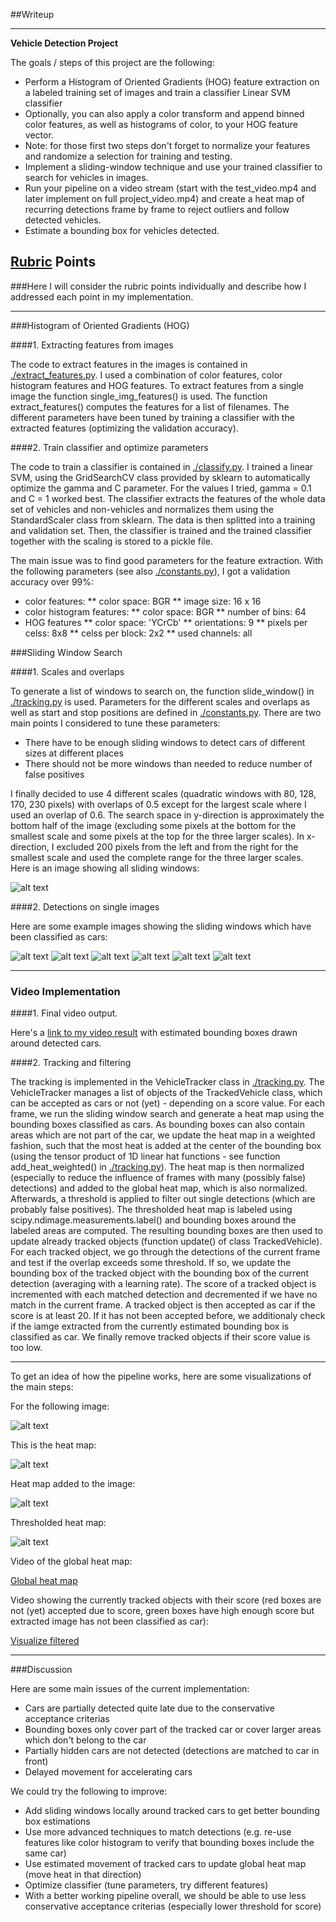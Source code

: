 ##Writeup

---

**Vehicle Detection Project**

The goals / steps of this project are the following:

* Perform a Histogram of Oriented Gradients (HOG) feature extraction on a labeled training set of images and train a classifier Linear SVM classifier
* Optionally, you can also apply a color transform and append binned color features, as well as histograms of color, to your HOG feature vector. 
* Note: for those first two steps don't forget to normalize your features and randomize a selection for training and testing.
* Implement a sliding-window technique and use your trained classifier to search for vehicles in images.
* Run your pipeline on a video stream (start with the test_video.mp4 and later implement on full project_video.mp4) and create a heat map of recurring detections frame by frame to reject outliers and follow detected vehicles.
* Estimate a bounding box for vehicles detected.

[//]: # (Image References)
[img_sliding_windows]: ./output_images/sliding_windows.jpg
[img_detections_1]: ./output_images/test1_detected_cars.jpg
[img_detections_2]: ./output_images/test2_detected_cars.jpg
[img_detections_3]: ./output_images/test3_detected_cars.jpg
[img_detections_4]: ./output_images/test4_detected_cars.jpg
[img_detections_5]: ./output_images/test5_detected_cars.jpg
[img_detections_6]: ./output_images/test6_detected_cars.jpg
[test5]: ./test_images/test5.jpg
[test5_heat]: ./output_images/test5_heatmap.jpg
[test5_thresh_heat]: ./output_images/test5_threshold_heatmap.jpg
[test5_heat_add]: ./output_images/test5_heatmap_added.jpg
[final_video]: ./project_video_annotated.mp4

## [Rubric](https://review.udacity.com/#!/rubrics/513/view) Points
###Here I will consider the rubric points individually and describe how I addressed each point in my implementation.  

---

###Histogram of Oriented Gradients (HOG)

####1. Extracting features from images

The code to extract features in the images is contained in [./extract_features.py](extract_features.py). I used a combination of color features, color histogram features and HOG features.
To extract features from a single image the function single_img_features() is used. The function extract_features() computes the features for a list of filenames. 
The different parameters have been tuned by training a classifier with the extracted features (optimizing the validation accuracy).


####2. Train classifier and optimize parameters

The code to train a classifier is contained in [./classify.py](classify.py). I trained a linear SVM, using the GridSearchCV class provided by sklearn to automatically optimize the gamma and C parameter.
For the values I tried, gamma = 0.1 and C = 1 worked best. 
The classifier extracts the features of the whole data set of vehicles and non-vehicles and normalizes them using the StandardScaler class from sklearn. The data is then splitted into a training and validation set.
Then, the classifier is trained and the trained classifier together with the scaling is stored to a pickle file. 

The main issue was to find good parameters for the feature extraction. With the following parameters (see also [./constants.py](constants.py)), I got a validation accuracy over 99%:

* color features:
** color space: BGR
** image size: 16 x 16
* color histogram features:
** color space: BGR
** number of bins: 64
* HOG features
** color space: 'YCrCb'
** orientations: 9
** pixels per celss: 8x8
** celss per block: 2x2
** used channels: all


###Sliding Window Search

####1. Scales and overlaps

To generate a list of windows to search on, the function slide_window() in [./tracking.py](tracking.py) is used. Parameters for the different scales and overlaps as well as start and stop positions are defined in [./constants.py](constants.py).
There are two main points I considered to tune these parameters:
* There have to be enough sliding windows to detect cars of different sizes at different places
* There should not be more windows than needed to reduce number of false positives

I finally decided to use 4 different scales (quadratic windows with 80, 128, 170, 230 pixels) with overlaps of 0.5 except for the largest scale where I used an overlap of 0.6.
The search space in y-direction is approximately the bottom half of the image (excluding some pixels at the bottom for the smallest scale and some pixels at the top for the three larger scales).
In x-direction, I excluded 200 pixels from the left and from the right for the smallest scale and used the complete range for the three larger scales.
Here is an image showing all sliding windows:

![alt text][img_sliding_windows]

####2. Detections on single images

Here are some example images showing the sliding windows which have been classified as cars:

![alt text][img_detections_1]
![alt text][img_detections_2]
![alt text][img_detections_3]
![alt text][img_detections_4]
![alt text][img_detections_5]
![alt text][img_detections_6]

---

### Video Implementation

####1. Final video output.

Here's a [link to my video result](./project_video_annotated.mp4) with estimated bounding boxes drawn around detected cars.


####2. Tracking and filtering

The tracking is implemented in the VehicleTracker class in [./tracking.py](tracking.py). The VehicleTracker manages a list of objects of the TrackedVehicle class, which can be accepted as cars or not (yet) - depending on a score value.
For each frame, we run the sliding window search and generate a heat map using the bounding boxes classified as cars. As bounding boxes can also contain areas which are not part of the car, we update the heat map in a weighted fashion,
such that the most heat is added at the center of the bounding box (using the tensor product of 1D linear hat functions - see function add_heat_weighted() in [./tracking.py](tracking.py)). 
The heat map is then normalized (especially to reduce the influence of frames with many (possibly false) detections) and added to the global heat map, which is also normalized.
Afterwards, a threshold is applied to filter out single detections (which are probably false positives). The thresholded heat map is labeled using scipy.ndimage.measurements.label() and bounding boxes around the labeled areas are computed.
The resulting bounding boxes are then used to update already tracked objects (function update() of class TrackedVehicle). 
For each tracked object, we go through the detections of the current frame and test if the overlap exceeds some threshold. If so, we update the bounding box of the tracked object with the bounding box of the current detection (averaging with a learning rate).
The score of a tracked object is incremented with each matched detection and decremented if we have no match in the current frame. A tracked object is then accepted as car if the score is at least 20. If it has not been accepted before, we additionaly check if the 
iamge extracted from the currently estimated bounding box is classified as car.
We finally remove tracked objects if their score value is too low.

---

To get an idea of how the pipeline works, here are some visualizations of the main steps:

For the following image:

![alt text][test5]

This is the heat map:

![alt text][test5_heat]

Heat map added to the image:

![alt text][test5_heat_add]

Thresholded heat map:

![alt text][test5_thresh_heat]

Video of the global heat map:

[Global heat map](./project_video_annotated_heatmap.mp4)

Video showing the currently tracked objects with their score (red boxes are not (yet) accepted due to score, green boxes have high enough score but extracted image has not been classified as car):

[Visualize filtered](./project_video_annotated_vis_filtered.mp4)

---

###Discussion

Here are some main issues of the current implementation:
* Cars are partially detected quite late due to the conservative acceptance criterias
* Bounding boxes only cover part of the tracked car or cover larger areas which don't belong to the car
* Partially hidden cars are not detected (detections are matched to car in front)
* Delayed movement for accelerating cars

We could try the following to improve:
* Add sliding windows locally around tracked cars to get better bounding box estimations
* Use more advanced techniques to match detections (e.g. re-use features like color histogram to verify that bounding boxes include the same car)
* Use estimated movement of tracked cars to update global heat map (move heat in that direction)
* Optimize classifier (tune parameters, try different features)
* With a better working pipeline overall, we should be able to use less conservative acceptance criterias (especially lower threshold for score)



